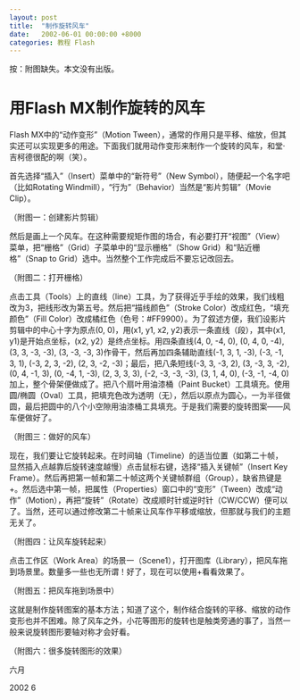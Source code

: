 ```yaml
---
layout: post
title:  "制作旋转风车"
date:   2002-06-01 00:00:00 +8000
categories: 教程 Flash
---
```


按：附图缺失。本文没有出版。

# 用Flash MX制作旋转的风车

Flash MX中的“动作变形”（Motion Tween），通常的作用只是平移、缩放，但其实还可以实现更多的用途。下面我们就用动作变形来制作一个旋转的风车，和堂·吉柯德很配的啊（笑）。

首先选择“插入”（Insert）菜单中的“新符号”（New Symbol），随便起一个名字吧（比如Rotating Windmill），“行为”（Behavior）当然是“影片剪辑”（Movie Clip）。

（附图一：创建影片剪辑）

然后是画上一个风车。在这种需要规矩作图的场合，有必要打开“视图”（View）菜单，把“栅格”（Grid）子菜单中的“显示栅格”（Show Grid）和“贴近栅格”（Snap to Grid）选中。当然整个工作完成后不要忘记改回去。

（附图二：打开栅格）

点击工具（Tools）上的直线（line）工具，为了获得近乎手绘的效果，我们线粗改为3，把线形改为第五号。然后把“描线颜色”（Stroke Color）改成红色，“填充颜色”（Fill Color）改成橘红色（色号：#FF9900）。为了叙述方便，我们设影片剪辑中的中心十字为原点(0, 0)，用(x1, y1, x2, y2)表示一条直线（段），其中(x1, y1)是开始点坐标，(x2, y2）是终点坐标。用四条直线(4, 0, -4, 0), (0, 4, 0, -4), (3, 3, -3, -3), (3, -3, -3, 3)作骨干，然后再加四条辅助直线(-1, 3, 1, -3), (-3, -1, 3, 1), (-3, 2, 3, -2), (2, 3, -2, -3)；最后，把八条短线(-3, 3, -3, 2), (3, -3, 3, -2), (0, 4, -1, 3), (0, -4, 1, -3), (2, 3, 3, 3), (-2, -3, -3, -3), (3, 1, 4, 0), (-3, -1, -4, 0)加上，整个骨架便做成了。把八个扇叶用油漆桶（Paint Bucket）工具填充。使用圆/椭圆（Oval）工具，把填充色改为透明（无），然后以原点为圆心，一为半径做圆，最后把圆中的八个小空隙用油漆桶工具填充。于是我们需要的旋转图案——风车便做好了。

（附图三：做好的风车）

现在，我们要让它旋转起来。在时间轴（Timeline）的适当位置（如第二十帧，显然插入点越靠后旋转速度越慢）点击鼠标右键，选择“插入关键帧”（Insert Key Frame）。然后再把第一帧和第二十帧这两个关键帧群组（Group），缺省热键是<Ctrl>+<G>。然后选中第一帧，把属性（Properties）窗口中的“变形”（Tween）改成“动作”（Motion），再把“旋转”（Rotate）改成顺时针或逆时针（CW/CCW）便可以了。当然，还可以通过修改第二十帧来让风车作平移或缩放，但那就与我们的主题无关了。

（附图四：让风车旋转起来）

点击工作区（Work Area）的场景一（Scene1），打开图库（Library），把风车拖到场景里。数量多一些也无所谓！好了，现在可以使用<Ctrl>+<Enter>看看效果了。

（附图五：把风车拖到场景中）

这就是制作旋转图案的基本方法；知道了这个，制作结合旋转的平移、缩放的动作变形也并不困难。除了风车之外，小花等图形的旋转也是触类旁通的事了，当然一般来说旋转图形要轴对称才会好看。

（附图六：很多旋转图形的效果）



六月

2002 6